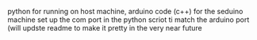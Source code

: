 python for running on host machine, 
arduino code (c++) for the seduino machine
set up the com port in the python scriot ti match the arduino port
(will updste readme to make it pretty in the very near future
